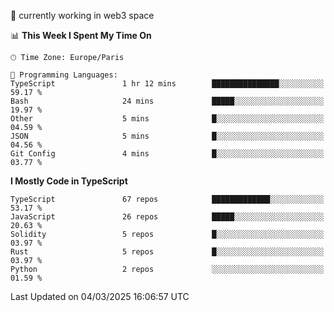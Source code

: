 🔭 currently working in web3 space

<!--START_SECTION:waka-->
📊 **This Week I Spent My Time On** 

```text
🕑︎ Time Zone: Europe/Paris

💬 Programming Languages: 
TypeScript               1 hr 12 mins        ███████████████░░░░░░░░░░   59.17 % 
Bash                     24 mins             █████░░░░░░░░░░░░░░░░░░░░   19.97 % 
Other                    5 mins              █░░░░░░░░░░░░░░░░░░░░░░░░   04.59 % 
JSON                     5 mins              █░░░░░░░░░░░░░░░░░░░░░░░░   04.56 % 
Git Config               4 mins              █░░░░░░░░░░░░░░░░░░░░░░░░   03.77 % 
```

**I Mostly Code in TypeScript** 

```text
TypeScript               67 repos            █████████████░░░░░░░░░░░░   53.17 % 
JavaScript               26 repos            █████░░░░░░░░░░░░░░░░░░░░   20.63 % 
Solidity                 5 repos             █░░░░░░░░░░░░░░░░░░░░░░░░   03.97 % 
Rust                     5 repos             █░░░░░░░░░░░░░░░░░░░░░░░░   03.97 % 
Python                   2 repos             ░░░░░░░░░░░░░░░░░░░░░░░░░   01.59 % 
```




 Last Updated on 04/03/2025 16:06:57 UTC
<!--END_SECTION:waka-->
